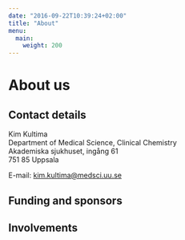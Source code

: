 ```yaml
---
date: "2016-09-22T10:39:24+02:00"
title: "About"
menu:
  main:
    weight: 200
---
```


About us
========

Contact details
---------------

Kim Kultima<br>
Department of Medical Science, Clinical Chemistry<br>
Akademiska sjukhuset, ingång 61 <br>
751 85 Uppsala<br>

E-mail: [kim.kultima@medsci.uu.se](mailto:kim.kultima@medsci.uu.se)


Funding and sponsors
--------------------


Involvements
------------


